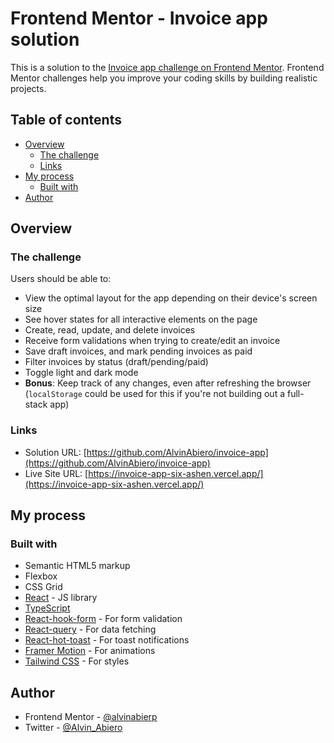 # Frontend Mentor - Invoice app solution

This is a solution to the [Invoice app challenge on Frontend Mentor](https://www.frontendmentor.io/challenges/invoice-app-i7KaLTQjl). Frontend Mentor challenges help you improve your coding skills by building realistic projects.

## Table of contents

- [Overview](#overview)
  - [The challenge](#the-challenge)
  - [Links](#links)
- [My process](#my-process)
  - [Built with](#built-with)
- [Author](#author)

## Overview

### The challenge

Users should be able to:

- View the optimal layout for the app depending on their device's screen size
- See hover states for all interactive elements on the page
- Create, read, update, and delete invoices
- Receive form validations when trying to create/edit an invoice
- Save draft invoices, and mark pending invoices as paid
- Filter invoices by status (draft/pending/paid)
- Toggle light and dark mode
- **Bonus**: Keep track of any changes, even after refreshing the browser (`localStorage` could be used for this if you're not building out a full-stack app)

### Links

- Solution URL: [https://github.com/AlvinAbiero/invoice-app](https://github.com/AlvinAbiero/invoice-app)
- Live Site URL: [https://invoice-app-six-ashen.vercel.app/](https://invoice-app-six-ashen.vercel.app/)

## My process

### Built with

- Semantic HTML5 markup
- Flexbox
- CSS Grid
- [React](https://reactjs.org/) - JS library
- [TypeScript](https://www.typescriptlang.org/)
- [React-hook-form](https://react-hook-form.com/) - For form validation
- [React-query](https://tanstack.com/query/latest/) - For data fetching
- [React-hot-toast](https://react-hot-toast.com/) - For toast notifications
- [Framer Motion](https://www.framer.com/motion/) - For animations
- [Tailwind CSS](https://tailwindcss.com/) - For styles

## Author

- Frontend Mentor - [@alvinabierp](https://www.frontendmentor.io/profile/alvinabiero)
- Twitter - [@Alvin_Abiero](https://www.twitter.com/Alvin_Abiero)
